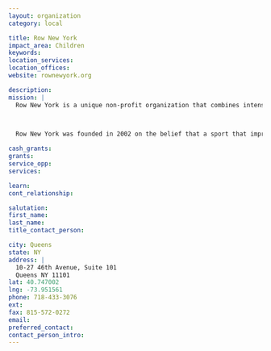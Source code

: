 ```yaml
---
layout: organization
category: local

title: Row New York
impact_area: Children
keywords: 
location_services: 
location_offices: 
website: rownewyork.org

description: 
mission: |
  Row New York is a unique non-profit organization that combines intensive rowing activities with individualized academic support to empower girls in New York City to pursue excellence in all facets of their lives.

  

  Row New York was founded in 2002 on the belief that a sport that improves physical and mental health and teaches the invaluable lessons of teamwork, tenacity, and commitment to self and others should be available to the youth of New York City. We began with a borrowed boat and eight eager participants, and now serve over 300 girls a year with a boathouse full of equipment

cash_grants: 
grants: 
service_opp: 
services: 

learn: 
cont_relationship: 

salutation: 
first_name: 
last_name: 
title_contact_person: 

city: Queens
state: NY
address: |
  10-27 46th Avenue, Suite 101     
  Queens NY 11101
lat: 40.747002
lng: -73.951561
phone: 718-433-3076
ext: 
fax: 815-572-0272
email: 
preferred_contact: 
contact_person_intro: 
---
```

